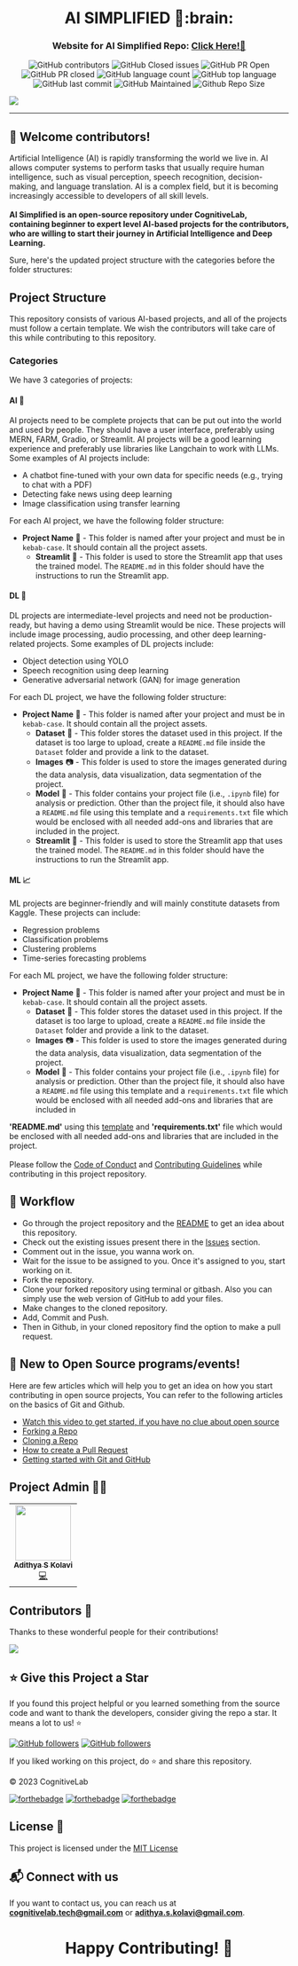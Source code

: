 <div align="center">
  <h1>AI SIMPLIFIED 🤖:brain:</h1>
  <h3>Website for AI Simplified Repo: <a href="https://tinyurl.com/ai-simplified">Click Here!🎯</a></h3>
</div>

<div align="center">

![GitHub contributors](https://img.shields.io/github/contributors/CognitiveLab-io/AI-Simplified?style=for-the-badge&color=blue)
![GitHub Closed issues](https://img.shields.io/github/issues-closed-raw/CognitiveLab-io/AI-Simplified?style=for-the-badge&color=brightgreen)
![GitHub PR Open](https://img.shields.io/github/issues-pr/CognitiveLab-io/AI-Simplified?style=for-the-badge&color=aqua)
![GitHub PR closed](https://img.shields.io/github/issues-pr-closed-raw/CognitiveLab-io/AI-Simplified?style=for-the-badge&color=blue)
![GitHub language count](https://img.shields.io/github/languages/count/CognitiveLab-io/AI-Simplified?style=for-the-badge&color=brightgreen)
![GitHub top language](https://img.shields.io/github/languages/top/CognitiveLab-io/AI-Simplified?style=for-the-badge&color=aqua)
![GitHub last commit](https://img.shields.io/github/last-commit/CognitiveLab-io/AI-Simplified?style=for-the-badge&color=blue)
![GitHub Maintained](https://img.shields.io/badge/Maintained%3F-yes-brightgreen.svg?style=for-the-badge)
![Github Repo Size](https://img.shields.io/github/repo-size/CognitiveLab-io/AI-Simplified?style=for-the-badge&color=aqua)

</div>

![](https://github.com/CognitiveLab-io/AI-Simplified/blob/main/.github/Assets/ai-simplified.png)

****************************************************
## 🔴 Welcome contributors!
Artificial Intelligence (AI) is rapidly transforming the world we live in. AI allows computer systems to perform tasks that usually require human intelligence, such as visual perception, speech recognition, decision-making, and language translation. AI is a complex field, but it is becoming increasingly accessible to developers of all skill levels. </br> </br>
**AI Simplified is an open-source repository under CognitiveLab, containing beginner to expert level AI-based projects for the contributors, who are willing to start their journey in Artificial Intelligence and Deep Learning.**

Sure, here's the updated project structure with the categories before the folder structures:

## Project Structure

This repository consists of various AI-based projects, and all of the projects must follow a certain template. We wish the contributors will take care of this while contributing to this repository.

### Categories

We have 3 categories of projects:

#### AI 🧠

AI projects need to be complete projects that can be put out into the world and used by people. They should have a user interface, preferably using MERN, FARM, Gradio, or Streamlit. AI projects will be a good learning experience and preferably use libraries like Langchain to work with LLMs. Some examples of AI projects include:

- A chatbot fine-tuned with your own data for specific needs (e.g., trying to chat with a PDF)
- Detecting fake news using deep learning
- Image classification using transfer learning

For each AI project, we have the following folder structure:

- **Project Name** 📁 - This folder is named after your project and must be in `kebab-case`. It should contain all the project assets.
  - **Streamlit** 🚀 - This folder is used to store the Streamlit app that uses the trained model. The `README.md` in this folder should have the instructions to run the Streamlit app.

#### DL 🤖

DL projects are intermediate-level projects and need not be production-ready, but having a demo using Streamlit would be nice. These projects will include image processing, audio processing, and other deep learning-related projects. Some examples of DL projects include:

- Object detection using YOLO
- Speech recognition using deep learning
- Generative adversarial network (GAN) for image generation

For each DL project, we have the following folder structure:

- **Project Name** 📁 - This folder is named after your project and must be in `kebab-case`. It should contain all the project assets.
  - **Dataset** 📁 - This folder stores the dataset used in this project. If the dataset is too large to upload, create a `README.md` file inside the `Dataset` folder and provide a link to the dataset.
  - **Images** 📷 - This folder is used to store the images generated during the data analysis, data visualization, data segmentation of the project.
  - **Model** 🤖 - This folder contains your project file (i.e., `.ipynb` file) for analysis or prediction. Other than the project file, it should also have a `README.md` file using this template and a `requirements.txt` file which would be enclosed with all needed add-ons and libraries that are included in the project.
  - **Streamlit** 🚀 - This folder is used to store the Streamlit app that uses the trained model. The `README.md` in this folder should have the instructions to run the Streamlit app.

#### ML 📈

ML projects are beginner-friendly and will mainly constitute datasets from Kaggle. These projects can include:

- Regression problems
- Classification problems
- Clustering problems
- Time-series forecasting problems

For each ML project, we have the following folder structure:

- **Project Name** 📁 - This folder is named after your project and must be in `kebab-case`. It should contain all the project assets.
  - **Dataset** 📁 - This folder stores the dataset used in this project. If the dataset is too large to upload, create a `README.md` file inside the `Dataset` folder and provide a link to the dataset.
  - **Images** 📷 - This folder is used to store the images generated during the data analysis, data visualization, data segmentation of the project.
  - **Model** 🤖 - This folder contains your project file (i.e., `.ipynb` file) for analysis or prediction. Other than the project file, it should also have a `README.md` file using this template and a `requirements.txt` file which would be enclosed with all needed add-ons and libraries that are included in

**'README.md'** using this [template](https://github.com/CognitiveLab-io/AI-Simplified/blob/main/.github/readme_template.md) and **'requirements.txt'** file which would be enclosed with all needed add-ons and libraries that are included in the project.</br></br>
Please follow the [Code of Conduct](https://github.com/CognitiveLab-io/AI-Simplified/blob/main/CODE_OF_CONDUCT.md) and [Contributing Guidelines](https://github.com/CognitiveLab-io/AI-Simplified/blob/main/CONTRIBUTING.md) while contributing in this project repository.


## 🧮 Workflow
- Go through the project repository and the [README](https://github.com/CognitiveLab-io/AI-Simplified/blob/main/README.md) to get an idea about this repository.
- Check out the existing issues present there in the [Issues](https://github.com/CognitiveLab-io/AI-Simplified/issues) section.
- Comment out in the issue, you wanna work on.
- Wait for the issue to be assigned to you. Once it's assigned to you, start working on it.
- Fork the repository.
- Clone your forked repository using terminal or gitbash. Also you can simply use the web version of GitHub to add your files.
- Make changes to the cloned repository.
- Add, Commit and Push.
- Then in Github, in your cloned repository find the option to make a pull request.

## 🤔 New to Open Source programs/events!
Here are few articles which will help you to get an idea on how you start contributing in open source projects,
You can refer to the following articles on the basics of Git and Github.
- [Watch this video to get started, if you have no clue about open source](https://youtu.be/SYtPC9tHYyQ)
- [Forking a Repo](https://help.github.com/en/github/getting-started-with-github/fork-a-repo)
- [Cloning a Repo](https://help.github.com/en/desktop/contributing-to-projects/creating-a-pull-request)
- [How to create a Pull Request](https://opensource.com/article/19/7/create-pull-request-github)
- [Getting started with Git and GitHub](https://towardsdatascience.com/getting-started-with-git-and-github-6fcd0f2d4ac6)


## Project Admin 👨‍💼
<div align="center">
  <table>
    <tr>
      <td align="center"><a href="https://github.com/adithya-s-k"><img src="https://avatars.githubusercontent.com/u/27956426?s=400&u=582ecb2d706a63fc67eb1b54579c7ab19cf391fd&v=4" width="100px;" alt=""/><br /><sub><b>Adithya S Kolavi</b></sub></a><br /><a href="https://github.com/CognitiveLab-io/AI-Simplified/commits?author=adithya-s-k" title="Code">💻</a></td>
    </tr>
  </table>
</div>

## Contributors 🌟
Thanks to these wonderful people for their contributions!

<a href="https://github.com/CognitiveLab-io/AI-Simplified/graphs/contributors">
  <img src="https://contrib.rocks/image?repo=CognitiveLab-io/AI-Simplified" />
</a>


## ⭐ Give this Project a Star

If you found this project helpful or you learned something from the source code and want to thank the developers, consider giving the repo a star. It means a lot to us! :star:

[![GitHub followers](https://img.shields.io/github/followers/CognitiveLab-io.svg?label=Follow%20CognitiveLab-io&style=social)](https://github.com/CognitiveLab-io/)
[![GitHub followers](https://img.shields.io/github/followers/adithya-s-k.svg?label=Follow%20adithya-s-k&style=social)](https://github.com/adithya-s-k/)

If you liked working on this project, do ⭐ and share this repository.

© 2023 CognitiveLab

[![forthebadge](https://forthebadge.com/images/badges/built-with-love.svg)](https://forthebadge.com) [![forthebadge](https://forthebadge.com/images/badges/built-by-developers.svg)](https://forthebadge.com) [![forthebadge](https://forthebadge.com/images/badges/built-with-swag.svg)](https://forthebadge.com)



## License 📝
This project is licensed under the [MIT License](https://github.com/CognitiveLab-io/AI-Simplified/blob/main/LICENSE)

## 📬 Connect with us
If you want to contact us, you can reach us at **cognitivelab.tech@gmail.com** or **adithya.s.kolavi@gmail.com**.


<div align="center">
  <h1>Happy Contributing! 🚀</h1>
</div>